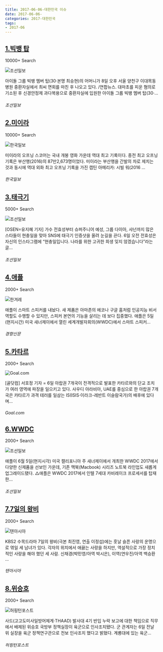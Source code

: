 ```yaml
---
title: 2017-06-06-대한민국 이슈
date: 2017-06-06-
categories: 2017-대한민국
tags: 
- 2017-06
---
```


[1.빅뱅 탑](http://news.chosun.com/site/data/html_dir/2017/06/08/2017060801855.html)
--

10000+ Search

![조선일보](http://t1.gstatic.com/images?q=tbn:ANd9GcTPuJNmaVpXqM4shfDxwyT83ytQ4ARyIhkK0ktTIA2lAVVtWD-c9tyYAD8pVcRwiPG7UysNCD17)

아이돌 그룹 빅뱅 멤버 탑(30·본명 최승현)의 어머니가 8일 오후 서울 양천구 이대목동병원 중환자실에서 최씨 면회를 마친 후 나오고 있다. /연합뉴스. 대마초를 피운 혐의로 기소된 후 신경안정제 과다복용으로 중환자실에 입원한 아이돌 그룹 빅뱅 멤버 탑(30·...
###### 조선일보

[2.미이라](http://www.hankookilbo.com/v/d08607c5ce22437d840e226367338b9c)
--

10000+ Search

![한국일보](http://t1.gstatic.com/images?q=tbn:ANd9GcRp3qgEWev5ZTV8xjhll04vLSOuvr3k4tWPGDsFbkwfcTKgo0AeQ1svTpz_pwO0MH9G91AYFx0g)

미이라의 오프닝 스코어는 국내 개봉 영화 가운데 역대 최고 기록이다. 종전 최고 오프닝 기록은 부산행(2016)의 87만2,673명이었다. 미이라는 부산행을 간발의 차로 제치는 것과 동시에 역대 외화 최고 오프닝 기록을 가진 캡틴 아메리카: 시빌 워(2016 ...
###### 한국일보

[3.태극기](http://news.chosun.com/site/data/html_dir/2017/06/06/2017060600583.html)
--

5000+ Search

![조선일보](http://t2.gstatic.com/images?q=tbn:ANd9GcTzFslBrwpWV25xqu1EKmtq2fxj1uoAudNBaperCbT-_RoIlOwpZecU-B5deClWmGmwTBuWLUWz)

[OSEN=유지혜 기자] 가수 전효성부터 슈퍼주니어 예성, 그룹 다이아, 샤넌까지 많은 스타들이 현충일을 맞아 SNS에 태극기 인증샷을 올려 눈길을 끈다. 6일 오전 전효성은 자신의 인스타그램에 “현충일입니다. 나라를 위한 고귀한 희생 잊지 않겠습니다”라는 글...
###### 조선일보

[4.애플](http://biz.khan.co.kr/khan_art_view.html?artid=201706062132015&code=930301)
--

2000+ Search

![한겨레](http://t2.gstatic.com/images?q=tbn:ANd9GcTEtXsQGdKtkefygZMV2Xn05xKgFPG2zqDI4ML_nFL4dRTNYEXuXPmCH_RMwn6qI4c0LmAzwEkR)

애플이 스마트 스피커를 내놨다. 새 제품은 아마존의 에코나 구글 홈처럼 인공지능 비서 역할도 수행할 수 있지만, 스피커 본연의 기능을 살리는 데 보다 집중했다. 애플은 5일(현지시간) 미국 새너제이에서 열린 세계개발자회의(WWDC)에서 스마트 스피커...
###### 경향신문

[5.카타르](http://www.goal.com/kr/news/146/world-cup/2017/06/07/36165442/%EC%8A%88%ED%8B%B8%EB%A6%AC%EC%BC%80%ED%98%B8-%EB%B0%94%EB%A5%B4%EC%82%AC-%EC%9B%94%EB%93%9C%EC%BB%B5-%EC%B9%B4%ED%83%80%EB%A5%B4-%EB%8B%A8%EA%B5%90-%EC%A1%B0%EC%B9%98%EC%9D%98-%ED%8C%8C%EC%9E%A5%EC%9D%80)
--

2000+ Search

![Goal.com](http://t2.gstatic.com/images?q=tbn:ANd9GcQU49mVK2xjFCMpjyVYQzN1TfwwP5cRPVIUL640x0SbL73-zLA0M2R0Q16jJE_LAJ8Bl6FGzyoU)

[골닷컴] 서호정 기자 = 6일 아랍권 7개국이 전격적으로 발표한 카타르와의 단교 조치가 여러 영역에 파장을 일으키고 있다. 사우디 아라비아, UAE를 중심으로 한 아랍권 7개국은 카타르가 과격 테러를 일삼는 IS(ISIS·이라크-레반트 이슬람국가)의 배후에 있다며...
###### Goal.com

[6.WWDC](http://it.chosun.com/news/article.html?no=2835740)
--

2000+ Search

![조선일보](http://t2.gstatic.com/images?q=tbn:ANd9GcTl3haCRH7_nadO_bjxcxoX_eNCyIOvlz9hptHLH9RLWgPfyvuvJRiHfbeAPABsTpWQsFrVJxyVug)

애플이 6월 5일(현지시각) 미국 캘리포니아 주 새너제이에서 개최한 WWDC 2017에서 다양한 신제품을 선보인 가운데, 기존 맥북(Macbook) 시리즈 노트북 라인업도 새롭게 업그레이드됐다. △애플은 WWDC 2017에서 인텔 7세대 카비레이크 프로세서를 탑재한...
###### 조선일보

[7.7일의 왕비](http://tenasia.hankyung.com/archives/1227221)
--

2000+ Search

![텐아시아](http://t1.gstatic.com/images?q=tbn:ANd9GcSBIUPK64vmjFktc2I8RSVp0q295Pq-zrocd6tjkckKEx4hMZfXN5hGwl9Ke1ar9ogToubDGK9p)

KBS2 수목드라마 7일의 왕비(극본 최진영, 연출 이정섭)에는 훗날 슬픈 사랑의 운명으로 엮일 세 남녀가 있다. 각자의 위치에서 애끓는 사랑을 하지만, 역설적으로 가장 정치적인 사랑을 해야 했던 세 사람. 신채경(박민영/아역 박시은), 이역(연우진/아역 백승환 ...
###### 텐아시아

[8.위승호](http://www.huffingtonpost.kr/2017/06/06/story_n_16962894.html)
--

2000+ Search

![허핑턴포스트](http://t2.gstatic.com/images?q=tbn:ANd9GcQO0p-ul3LEkmgjwAmEg5VJi9CpTonTTXtmbhbUpZPpDcW5X05fqbByJvebiKi_1_ANBFeVJpYO)

사드(고고도미사일방어체계·THAAD) 발사대 4기 반입 누락 보고에 대한 책임으로 직무에서 배제된 위승호 국방부 정책실장이 육군으로 인사조치됐다. 군 관계자는 6일 전날 위 실장을 육군 정책연구관으로 전보 인사조치 했다고 밝혔다. 계룡대에 있는 육군...
###### 허핑턴포스트

